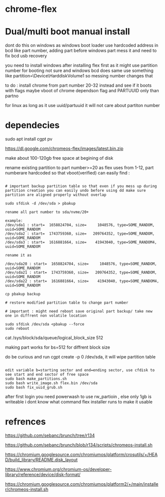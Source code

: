 # chrome-flex

# Dual/multi boot manual install 

dont do this on windows as windows boot loader use hardcoded address in bcd like part number, adding part before windows part mess it and need to fix bcd usb recovery  

you need to install windows after installing flex first as it might use partition number for booting not sure and windows bcd does same use something like partition=\Device\HarddiskVolume1 so messing number changes that

to do :  install chrome from part number 20-32 instead and see if it boots with flags maybe vboot of chrome dependson flag and PARTUUID only than partno 

for linux as long as it use uuid/partuuid it will not care about partiton number

# dependecies
sudo apt install cgpt pv

https://dl.google.com/chromeos-flex/images/latest.bin.zip

make about 100-120gb free space at begining of disk

rename existing partition to part number>=20 as flex uses from 1-12, part numberare hardcoded so that vboot(verified) can easily find : 
```

# important backup partition table so that even if you mess up during partition creation you can easily undo before using dd make sure partition are aligned properly without overlap

sudo sfdisk -d /dev/sda > pbakup

rename all part number to sda/nvme/20+

example:
/dev/sda1 : start=  1658824704, size=     1048576, type=SOME_RANDOM, uuid=SOME_RANDOM
/dev/sda2 : start=  1743759360, size=   209764352, type=SOME_RANDOM, uuid=SOME_RANDOM
/dev/sda3 : start=  1616881664, size=    41943040, type=SOME_RANDOM4, uuid=SOME_RANDOM

rename it as

/dev/sda20 : start=  1658824704, size=     1048576, type=SOME_RANDOM, uuid=SOME_RANDOM
/dev/sda21 : start=  1743759360, size=   209764352, type=SOME_RANDOM, uuid=SOME_RANDOM
/dev/sda22 : start=  1616881664, size=    41943040, type=SOME_RANDOM4, uuid=SOME_RANDOM

cp pbakup backup

# restore modified partition table to change part number

# important : might need reboot save original part backup/ take new one in diffrent non volatile location

sudo sfdisk /dev/sda <pbakup --force
sudo reboot

```
 cat /sys/block/sda/queue/logical_block_size 
512  

 making part works for bs=512 
 for diffrent block size 

do be curious and  run cgpt create -p 0 /dev/sda, it will wipe partition table 
```

edit variable b=starting sector and end=ending sector, use cfdisk to see start and end sector of free space
sudo bash make_partitions.sh
sudo bash write_image.sh flex.bin /dev/sda
sudo bash fix_uuid_grub.sh
```

after first login you need powerwash to use rw_partioin ,  else only 1gb is writeable i dont know what command flex installer runs to make it usable 



  # refrences

 https://github.com/sebanc/brunch/tree/r134 

https://github.com/sebanc/brunch/blob/r134/scripts/chromeos-install.sh

https://chromium.googlesource.com/chromiumos/platform/crosutils/+/HEAD/build_library/README.disk_layout

https://www.chromium.org/chromium-os/developer-library/reference/device/disk-format/

https://chromium.googlesource.com/chromiumos/platform2/+/main/installer/chromeos-install.sh



 
 
